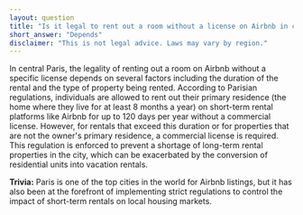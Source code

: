 ```yaml
---
layout: question
title: "Is it legal to rent out a room without a license on Airbnb in central Paris?"
short_answer: "Depends"
disclaimer: "This is not legal advice. Laws may vary by region."
---
```


In central Paris, the legality of renting out a room on Airbnb without a specific license depends on several factors including the duration of the rental and the type of property being rented. According to Parisian regulations, individuals are allowed to rent out their primary residence (the home where they live for at least 8 months a year) on short-term rental platforms like Airbnb for up to 120 days per year without a commercial license. However, for rentals that exceed this duration or for properties that are not the owner's primary residence, a commercial license is required. This regulation is enforced to prevent a shortage of long-term rental properties in the city, which can be exacerbated by the conversion of residential units into vacation rentals.

**Trivia:** Paris is one of the top cities in the world for Airbnb listings, but it has also been at the forefront of implementing strict regulations to control the impact of short-term rentals on local housing markets.
